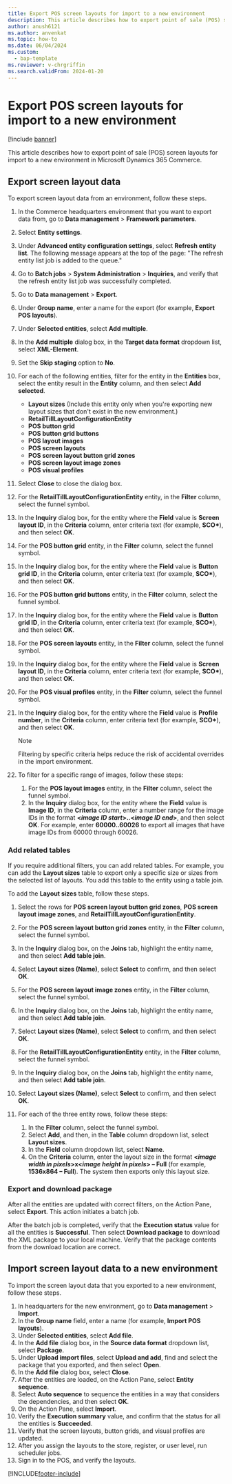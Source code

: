 ```yaml
---
title: Export POS screen layouts for import to a new environment
description: This article describes how to export point of sale (POS) screen layouts for import to a new environment in Microsoft Dynamics 365 Commerce.
author: anush6121
ms.author: anvenkat 
ms.topic: how-to
ms.date: 06/04/2024
ms.custom: 
  - bap-template
ms.reviewer: v-chrgriffin
ms.search.validFrom: 2024-01-20
---
```


# Export POS screen layouts for import to a new environment

[!include [banner](includes/banner.md)]

This article describes how to export point of sale (POS) screen layouts for import to a new environment in Microsoft Dynamics 365 Commerce.

## Export screen layout data

To export screen layout data from an environment, follow these steps.

1. In the Commerce headquarters environment that you want to export data from, go to **Data management** \> **Framework parameters**.
1. Select **Entity settings**.
1. Under **Advanced entity configuration settings**, select **Refresh entity list**. The following message appears at the top of the page: "The refresh entity list job is added to the queue."
1. Go to **Batch jobs** \> **System Administration** \> **Inquiries**, and verify that the refresh entity list job was successfully completed.
1. Go to **Data management** \> **Export**.
1. Under **Group name**, enter a name for the export (for example, **Export POS layouts**).
1. Under **Selected entities**, select **Add multiple**.
1. In the **Add multiple** dialog box, in the **Target data format** dropdown list, select **XML-Element**.
1. Set the **Skip staging** option to **No**.
1. For each of the following entities, filter for the entity in the **Entities** box, select the entity result in the **Entity** column, and then select **Add selected**.

    - **Layout sizes** (Include this entity only when you're exporting new layout sizes that don't exist in the new environment.)
    - **RetailTillLayoutConfigurationEntity**
    - **POS button grid**
    - **POS button grid buttons**
    - **POS layout images**
    - **POS screen layouts**
    - **POS screen layout button grid zones**
    - **POS screen layout image zones**
    - **POS visual profiles**

1. Select **Close** to close the dialog box.
1. For the **RetailTillLayoutConfigurationEntity** entity, in the **Filter** column, select the funnel symbol.
1. In the **Inquiry** dialog box, for the entity where the **Field** value is **Screen layout ID**, in the **Criteria** column, enter criteria text (for example, **SCO\***), and then select **OK**.
1. For the **POS button grid** entity, in the **Filter** column, select the funnel symbol.
1. In the **Inquiry** dialog box, for the entity where the **Field** value is **Button grid ID**, in the **Criteria** column, enter criteria text (for example, **SCO\***), and then select **OK**.
1. For the **POS button grid buttons** entity, in the **Filter** column, select the funnel symbol.
1. In the **Inquiry** dialog box, for the entity where the **Field** value is **Button grid ID**, in the **Criteria** column, enter criteria text (for example, **SCO\***), and then select **OK**.
1. For the **POS screen layouts** entity, in the **Filter** column, select the funnel symbol.
1. In the **Inquiry** dialog box, for the entity where the **Field** value is **Screen layout ID**, in the **Criteria** column, enter criteria text (for example, **SCO\***), and then select **OK**.
1. For the **POS visual profiles** entity, in the **Filter** column, select the funnel symbol.
1. In the **Inquiry** dialog box, for the entity where the **Field** value is **Profile number**, in the **Criteria** column, enter criteria text (for example, **SCO\***), and then select **OK**.

    > [!NOTE]
    > Filtering by specific criteria helps reduce the risk of accidental overrides in the import environment.

1. To filter for a specific range of images, follow these steps:

    1. For the **POS layout images** entity, in the **Filter** column, select the funnel symbol.
    1. In the **Inquiry** dialog box, for the entity where the **Field** value is **Image ID**, in the **Criteria** column, enter a number range for the image IDs in the format **\<*image ID start*\>..\<*image ID end*\>**, and then select **OK**. For example, enter **60000..60026** to export all images that have image IDs from 60000 through 60026.

### Add related tables

If you require additional filters, you can add related tables. For example, you can add the **Layout sizes** table to export only a specific size or sizes from the selected list of layouts. You add this table to the entity using a table join.

To add the **Layout sizes** table, follow these steps.

1. Select the rows for **POS screen layout button grid zones**, **POS screen layout image zones**, and **RetailTillLayoutConfigurationEntity**.
1. For the **POS screen layout button grid zones** entity, in the **Filter** column, select the funnel symbol.
1. In the **Inquiry** dialog box, on the **Joins** tab, highlight the entity name, and then select **Add table join**.
1. Select **Layout sizes (Name)**, select **Select** to confirm, and then select **OK**.
1. For the **POS screen layout image zones** entity, in the **Filter** column, select the funnel symbol.
1. In the **Inquiry** dialog box, on the **Joins** tab, highlight the entity name, and then select **Add table join**.
1. Select **Layout sizes (Name)**, select **Select** to confirm, and then select **OK**.
1. For the **RetailTillLayoutConfigurationEntity** entity, in the **Filter** column, select the funnel symbol.
1. In the **Inquiry** dialog box, on the **Joins** tab, highlight the entity name, and then select **Add table join**.
1. Select **Layout sizes (Name)**, select **Select** to confirm, and then select **OK**.
1. For each of the three entity rows, follow these steps:

    1. In the **Filter** column, select the funnel symbol.
    1. Select **Add**, and then, in the **Table** column dropdown list, select **Layout sizes**.
    1. In the **Field** column dropdown list, select **Name**. 
    1. On the **Criteria** column, enter the layout size in the format **\<*image width in pixels*\>x\<*image height in pixels*\> – Full** (for example, **1536x864 – Full**). The system then exports only this layout size.

### Export and download package

After all the entities are updated with correct filters, on the Action Pane, select **Export**. This action initiates a batch job.

After the batch job is completed, verify that the **Execution status** value for all the entities is **Successful**. Then select **Download package** to download the XML package to your local machine. Verify that the package contents from the download location are correct.

## Import screen layout data to a new environment

To import the screen layout data that you exported to a new environment, follow these steps.

1. In headquarters for the new environment, go to **Data management** \> **Import**.
1. In the **Group name** field, enter a name (for example, **Import POS layouts**).
1. Under **Selected entities**, select **Add file**.
1. In the **Add file** dialog box, in the **Source data format** dropdown list, select **Package**.
1. Under **Upload import files**, select **Upload and add**, find and select the package that you exported, and then select **Open**.
1. In the **Add file** dialog box, select **Close**.
1. After the entities are loaded, on the Action Pane, select **Entity sequence**.
1. Select **Auto sequence** to sequence the entities in a way that considers the dependencies, and then select **OK**.
1. On the Action Pane, select **Import**.
1. Verify the **Execution summary** value, and confirm that the status for all the entities is **Succeeded**.
1. Verify that the screen layouts, button grids, and visual profiles are updated.
1. After you assign the layouts to the store, register, or user level, run scheduler jobs.
1. Sign in to the POS, and verify the layouts.

[!INCLUDE[footer-include](../includes/footer-banner.md)]
